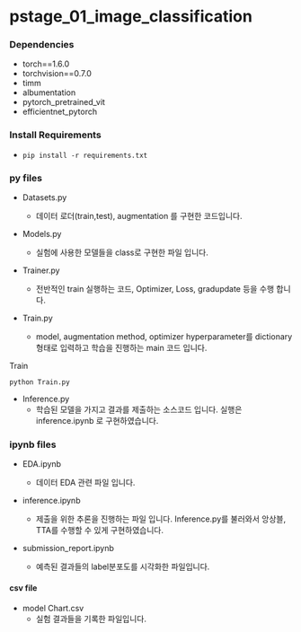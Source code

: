 # pstage_01_image_classification

  
### Dependencies
- torch==1.6.0
- torchvision==0.7.0
- timm
- albumentation
- pytorch_pretrained_vit
- efficientnet_pytorch                                                              

### Install Requirements
- `pip install -r requirements.txt`



### py files

- Datasets.py
  - 데이터 로더(train,test), augmentation 를 구현한 코드입니다.
  
- Models.py
  - 실험에 사용한 모델들을 class로 구현한 파일 입니다.  
  
- Trainer.py
  - 전반적인 train 실행하는 코드, Optimizer, Loss, gradupdate 등을 수행 합니다.  
  
- Train.py
  - model, augmentation method, optimizer hyperparameter를 dictionary 형태로 입력하고 학습을 진행하는 main 코드 입니다.
   
Train
```
python Train.py
```


- Inference.py
  - 학습된 모델을 가지고 결과를 제출하는 소스코드 입니다. 실행은 inference.ipynb 로 구현하였습니다.


### ipynb files

- EDA.ipynb
  - 데이터 EDA 관련 파일 입니다.
  
- inference.ipynb
  - 제출을 위한 추론을 진행하는 파일 입니다. Inference.py를 불러와서  앙상블, TTA를 수행할 수 있게 구현하였습니다.
  
- submission_report.ipynb
  - 예측된 결과들의 label분포도를 시각화한 파일입니다.

#### csv file

- model Chart.csv
  - 실험 결과들을 기록한 파일입니다.




